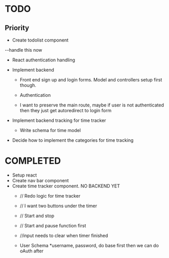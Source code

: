 
# TODO

## Priority
* Create todolist component

--handle this now
* React authentication handling
* Implement backend
  * Front end sign up and login forms. Model and controllers setup first though.

  * Authentication
  * I want to preserve the main route, maybe if user is not authenticated then they just get autoredirect to login form



* Implement backend tracking for time tracker
  * Write schema for time model

* Decide how to implement the categories for time tracking


# COMPLETED
* Setup react
* Create nav bar component
* Create time tracker component. NO BACKEND YET
  * // Redo logic for time tracker
  * // I want two buttons under the timer
  * // Start and stop 
  * // Start and pause function first
  * //input needs to clear when timer finished

  * User Schema
    *username, password, do base first then we can do oAuth after